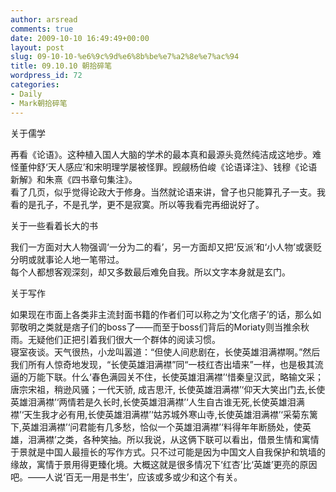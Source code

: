 ```yaml
---
author: arsread
comments: true
date: 2009-10-10 16:49:49+00:00
layout: post
slug: 09-10-10-%e6%9c%9d%e6%8b%be%e7%a2%8e%e7%ac%94
title: 09.10.10 朝拾碎笔
wordpress_id: 72
categories:
- Daily
- Mark朝拾碎笔
---
```


关于儒学  
  
再看《论语》。这种植入国人大脑的学术的最本真和最源头竟然纯洁成这地步。难怪董仲舒‘天人感应’和宋明理学屡被怪罪。觊觎杨伯峻《论语译注》、钱穆《论语新解》和朱熹《四书章句集注》。  
看了几页，似乎觉得论政大于修身。当然就论语来讲，曾子也只能算孔子一支。我看的是孔子，不是孔学，更不是寂寞。所以等我看完再细说好了。  
  
  
关于一些看着长大的书  
  
我们一方面对大人物强调‘一分为二的看’，另一方面却又把‘反派’和‘小人物’或褒贬分明或就事论人地一笔带过。  
每个人都想客观深刻，却又多数最后难免自我。所以文字本身就是玄门。  
  
  
关于写作  
  
如果现在市面上各类非主流封面书籍的作者们可以称之为‘文化痞子’的话，那么如郭敬明之类就是痞子们的boss了——而至于boss们背后的Moriaty则当推余秋雨。无疑他们正把引着我们很大一个群体的阅读习惯。  
寝室夜谈。天气很热，小龙叫嚣道：“但使人间悲剧在，长使英雄泪满襟啊。”然后我们所有人惊奇地发现，“长使英雄泪满襟”同“一枝红杏出墙来”一样，也是极其流逼的万能下联。什么‘春色满园关不住，长使英雄泪满襟’‘惜秦皇汉武，略输文采；唐宗宋祖，稍逊风骚；一代天骄, 成吉思汗, 长使英雄泪满襟’‘仰天大笑出门去,长使英雄泪满襟’‘两情若是久长时,长使英雄泪满襟’‘人生自古谁无死,长使英雄泪满襟’‘天生我才必有用,长使英雄泪满襟’‘姑苏城外寒山寺,长使英雄泪满襟’‘采菊东篱下,英雄泪满襟’‘问君能有几多愁，恰似一个英雄泪满襟’‘料得年年断肠处，使英雄，泪满襟’之类，各种笑抽。所以我说，从这俩下联可以看出，借景生情和寓情于景就是中国人最擅长的写作方式。只不过可能是因为中国文人自我保护和筑墙的缘故，寓情于景用得更臻化境。大概这就是很多情况下‘红杏’比‘英雄’更亮的原因吧。——人说‘百无一用是书生’，应该或多或少和这个有关。
